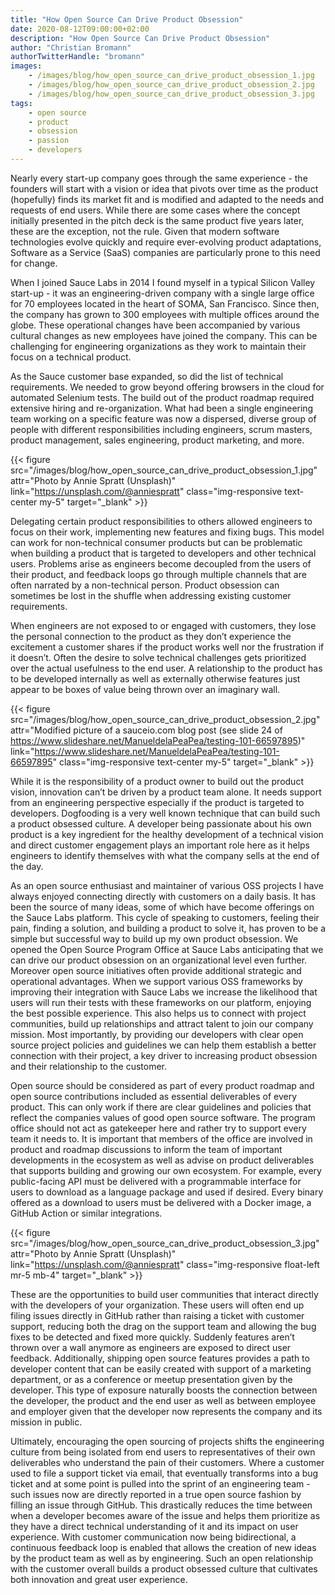 ```yaml
---
title: "How Open Source Can Drive Product Obsession"
date: 2020-08-12T09:00:00+02:00
description: "How Open Source Can Drive Product Obsession"
author: "Christian Bromann"
authorTwitterHandle: "bromann"
images:
    - /images/blog/how_open_source_can_drive_product_obsession_1.jpg
    - /images/blog/how_open_source_can_drive_product_obsession_2.jpg
    - /images/blog/how_open_source_can_drive_product_obsession_3.jpg
tags:
    - open source
    - product
    - obsession
    - passion
    - developers
---
```


Nearly every start-up company goes through the same experience - the founders
will start with a vision or idea that pivots over time as the product (hopefully)
finds its market fit and is modified and adapted to the needs and requests of end
users. While there are some cases where the concept initially presented in the
pitch deck is the same product five years later, these are the exception, not the
rule. Given that modern software technologies evolve quickly and require
ever-evolving product adaptations, Software as a Service (SaaS) companies are
particularly prone to this need for change.

When I joined Sauce Labs in 2014 I found myself in a typical Silicon Valley
start-up - it was an engineering-driven company with a single large office for
70 employees located in the heart of SOMA, San Francisco. Since then, the company
has grown to 300 employees with multiple offices around the globe. These
operational changes have been accompanied by various cultural changes as new
employees have joined the company. This can be challenging for engineering
organizations as they work to maintain their focus on a technical product.

As the Sauce customer base expanded, so did the list of technical requirements.
We needed to grow beyond offering browsers in the cloud for automated Selenium
tests. The build out of the product roadmap required extensive hiring and
re-organization. What had been a single engineering team working on a specific
feature was now a dispersed, diverse group of people with different
responsibilities including engineers, scrum masters, product management,
sales engineering, product marketing, and more.


{{< figure src="/images/blog/how_open_source_can_drive_product_obsession_1.jpg" attr="Photo by Annie Spratt (Unsplash)" link="https://unsplash.com/@anniespratt" class="img-responsive text-center my-5" target="_blank" >}}

Delegating certain product responsibilities to others allowed engineers to
focus on their work, implementing new features and fixing bugs. This model
can work for non-technical consumer products but can be problematic when
building a product that is targeted to developers and other technical users.
Problems arise as engineers become decoupled from the users of their product,
and feedback loops go through multiple channels that are often narrated by a
non-technical person. Product obsession can sometimes be lost in the shuffle
when addressing existing customer requirements.

When engineers are not exposed to or engaged with customers, they lose the
personal connection to the product as they don’t experience the excitement
a customer shares if the product works well nor the frustration if it doesn’t.
Often the desire to solve technical challenges gets prioritized over the
actual usefulness to the end user. A relationship to the product has to be
developed internally as well as externally otherwise features just appear
to be boxes of value being thrown over an imaginary wall.

{{< figure src="/images/blog/how_open_source_can_drive_product_obsession_2.jpg" attr="Modified picture of a sauceio.com blog post (see slide 24 of https://www.slideshare.net/ManueldelaPeaPea/testing-101-66597895)" link="https://www.slideshare.net/ManueldelaPeaPea/testing-101-66597895" class="img-responsive text-center my-5" target="_blank" >}}

While it is the responsibility of a product owner to build out the product
vision, innovation can’t be driven by a product team alone. It needs support
from an engineering perspective especially if the product is targeted to
developers. Dogfooding is a very well known technique that can build such a
product obsessed culture. A developer being passionate about his own product
is a key ingredient for the healthy development of a technical vision and
direct customer engagement plays an important role here as it helps engineers
to identify themselves with what the company sells at the end of the day.

As an open source enthusiast and maintainer of various OSS projects I have always
enjoyed connecting directly with customers on a daily basis. It has been the
source of many ideas, some of which have become offerings on the Sauce Labs
platform. This cycle of speaking to customers, feeling their pain, finding a
solution, and building a product to solve it, has proven to be a simple but
successful way to build up my own product obsession. We opened the Open Source
Program Office at Sauce Labs anticipating that we can drive our product
obsession on an organizational level even further. Moreover open source
initiatives often provide additional strategic and operational advantages.
When we support various OSS frameworks by improving their integration with
Sauce Labs we increase the likelihood that users will run their tests with
these frameworks on our platform, enjoying the best possible experience.
This also helps us to connect with project communities, build up relationships
and attract talent to join our company mission. Most importantly, by
providing our developers with clear open source project policies and guidelines
we can help them establish a better connection with their project, a key
driver to increasing product obsession and their relationship to the customer.

Open source should be considered as part of every product roadmap and open
source contributions included as essential deliverables of every product.
This can only work if there are clear guidelines and policies that reflect
the companies values of good open source software. The program office should
not act as gatekeeper here and rather try to support every team it needs to.
It is important that members of the office are involved in product and roadmap
discussions to inform the team of important developments in the ecosystem as
well as advise on product deliverables that supports building and growing our
own ecosystem. For example, every public-facing API must be delivered with a
programmable interface for users to download as a language package and used if
desired. Every binary offered as a download to users must be delivered with a
Docker image, a GitHub Action or similar integrations.

{{< figure src="/images/blog/how_open_source_can_drive_product_obsession_3.jpg" attr="Photo by Annie Spratt (Unsplash)" link="https://unsplash.com/@anniespratt" class="img-responsive float-left mr-5 mb-4" target="_blank" >}}

These are the opportunities to build user communities that interact directly
with the developers of your organization. These users will often end up filing
issues directly in GitHub rather than raising a ticket with customer support,
reducing both the drag on the support team and allowing the bug fixes to be
detected and fixed more quickly. Suddenly features aren’t thrown over a wall
anymore as engineers are exposed to direct user feedback. Additionally, shipping
open source features provides a path to developer content that can be easily
created with support of a marketing department, or as a conference or meetup
presentation given by the developer. This type of exposure naturally boosts the
connection between the developer, the product and the end user as well as between
employee and employer given that the developer now represents the company and
its mission in public.

Ultimately, encouraging the open sourcing of projects shifts the engineering
culture from being isolated from end users to representatives of their own
deliverables who understand the pain of their customers. Where a customer used
to file a support ticket via email, that eventually transforms into a bug ticket
and at some point is pulled into the sprint of an engineering team - such issues
now are directly reported in a true open source fashion by filling an issue
through GitHub. This drastically reduces the time between when a developer becomes
aware of the issue and helps them prioritize as they have a direct technical
understanding of it and its impact on user experience. With customer communication
now being bidirectional, a continuous feedback loop is enabled that allows the
creation of new ideas by the product team as well as by engineering. Such an
open relationship with the customer overall builds a product obsessed culture
that cultivates both innovation and great user experience.
